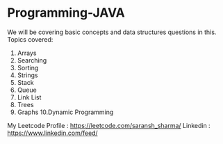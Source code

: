 # Programming-JAVA

We will be covering basic concepts and data structures questions in this.
Topics covered:
1. Arrays
2. Searching
3. Sorting
4. Strings
5. Stack
6. Queue
7. Link List
8. Trees
9. Graphs
10.Dynamic Programming

My Leetcode Profile : https://leetcode.com/saransh_sharma/
Linkedin : https://www.linkedin.com/feed/ 
